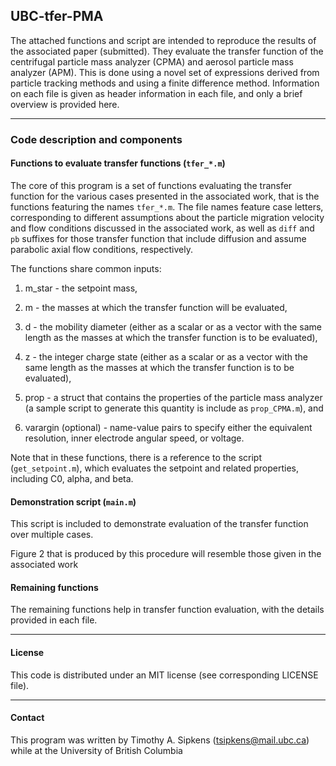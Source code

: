 ## UBC-tfer-PMA

The attached functions and script are intended to reproduce the results of
the associated paper (submitted). They evaluate the transfer function of 
the centrifugal particle mass analyzer (CPMA) and aerosol particle mass 
analyzer (APM). This is done using a novel set of expressions derived from 
particle tracking methods and using a finite difference method. Information 
on each file is given as header information in each file, and only a brief 
overview is provided here.

----------------------------------------------------------------------

### Code description and components

#### Functions to evaluate transfer functions (`tfer_*.m`)

The core of this program is a set of functions evaluating the transfer
function for the various cases presented in the associated work, that is
the functions featuring the names `tfer_*.m`. The file names feature case
letters, corresponding to different assumptions about the particle
migration velocity and flow conditions discussed in the associated work,
as well as `diff` and `pb` suffixes for those transfer function that
include diffusion and assume parabolic axial flow conditions, respectively.

The functions share common inputs:

1. m_star - the setpoint mass,

2. m - the masses at which the transfer function will be evaluated,

3. d - the mobility diameter (either as a scalar or as a vector with the
  same length as the masses at which the transfer function is to be
  evaluated),

4. z - the integer charge state (either as a scalar or as a vector with the
  same length as the masses at which the transfer function is to be
  evaluated),

5. prop - a struct that contains the properties of the particle mass analyzer
  (a sample script to generate this quantity is include as `prop_CPMA.m`), and

6. varargin (optional) - name-value pairs to specify either the equivalent
  resolution, inner electrode angular speed, or voltage.

Note that in these functions, there is a reference to the script
(`get_setpoint.m`), which evaluates the setpoint and related properties,
including C0, alpha, and beta.

#### Demonstration script (`main.m`)

This script is included to demonstrate evaluation of the transfer function
over multiple cases.

Figure 2 that is produced by this procedure will resemble those given in
the associated work

#### Remaining functions

The remaining functions help in transfer function evaluation, with the
details provided in each file.

----------------------------------------------------------------------

#### License

This code is distributed under an MIT license
(see corresponding LICENSE file).

----------------------------------------------------------------------

#### Contact

This program was written by Timothy A. Sipkens
([tsipkens@mail.ubc.ca](mailto:tsipkens@mail.ubc.ca)) while at the
University of British Columbia

